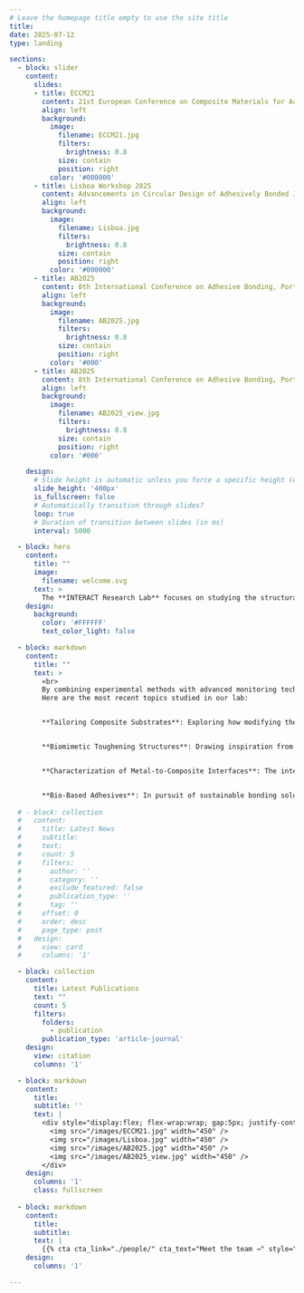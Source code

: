 ```yaml
---
# Leave the homepage title empty to use the site title
title:
date: 2025-07-12
type: landing

sections:
  - block: slider
    content:
      slides:
      - title: ECCM21
        content: 21st European Conference on Composite Materials for Academia adn Industry, Nantes
        align: left
        background:
          image:
            filename: ECCM21.jpg
            filters:
              brightness: 0.8
            size: contain
            position: right
          color: '#000000'
      - title: Lisboa Workshop 2025
        content: Advancements in Circular Design of Adhesively Bonded Joints & Toughening Strategies, Lisboa
        align: left
        background:
          image:
            filename: Lisboa.jpg
            filters:
              brightness: 0.8
            size: contain
            position: right
          color: '#000000'
      - title: AB2025
        content: 8th International Conference on Adhesive Bonding, Porto
        align: left
        background:
          image:
            filename: AB2025.jpg
            filters:
              brightness: 0.8
            size: contain
            position: right
          color: '#000'
      - title: AB2025
        content: 8th International Conference on Adhesive Bonding, Porto
        align: left
        background:
          image:
            filename: AB2025_view.jpg
            filters:
              brightness: 0.8
            size: contain
            position: right
          color: '#000'

    design:
      # Slide height is automatic unless you force a specific height (e.g. '400px')
      slide_height: '400px'
      is_fullscreen: false
      # Automatically transition through slides?
      loop: true
      # Duration of transition between slides (in ms)
      interval: 5000

  - block: hero
    content:
      title: ""
      image:
        filename: welcome.svg
      text: >
        The **INTERACT Research Lab** focuses on studying the structural integrity of interfaces and layered materials. Our research aims to understand failure mechanisms, improve durability, and develop innovative solutions to enhance material performance.  
    design:
      background:
        color: '#FFFFFF'
        text_color_light: false

  - block: markdown
    content:
      title: ""
      text: >
        <br>
        By combining experimental methods with advanced monitoring techniques, numerical modeling, and biomimetic design, we address challenges in adhesive bonding, composite materials, and sustainable engineering solutions. 
        Here are the most recent topics studied in our lab: 


        **Tailoring Composite Substrates**: Exploring how modifying the stacking sequences of carbon fiber-reinforced polymer substrates can improve the damage tolerance of adhesively bonded joints. 


        **Biomimetic Toughening Structures**: Drawing inspiration from the molecular design of spider silk, the lab studies 3D-printed polymeric structures that incorporate sacrificial bonds and hidden lengths. When embedded in polymer resins, these structures enhance the toughness of layered materials and create a supporting framework that enables alternative load paths. 


        **Characterization of Metal-to-Composite Interfaces**: The integration of composites into traditional metal-based structures requires joining conventional metal parts with new composite materials. The lab has developed innovative methods for fracture characterization of bi-material bonded joints, with extensive expertise in metal-to-polymer interfaces. 


        **Bio-Based Adhesives**: In pursuit of sustainable bonding solutions, the lab explores adhesives derived from bio-renewable raw materials. Research includes the development and characterization of bio-based adhesives, aiming to replace conventional petroleum-based adhesives without compromising performance. 
  
  # - block: collection
  #   content:
  #     title: Latest News
  #     subtitle:
  #     text:
  #     count: 5
  #     filters:
  #       author: ''
  #       category: ''
  #       exclude_featured: false
  #       publication_type: ''
  #       tag: ''
  #     offset: 0
  #     order: desc
  #     page_type: post
  #   design:
  #     view: card
  #     columns: '1'

  - block: collection
    content:
      title: Latest Publications
      text: ""
      count: 5
      filters:
        folders:
          - publication
        publication_type: 'article-journal'
    design:
      view: citation
      columns: '1'

  - block: markdown
    content:
      title:
      subtitle: ''
      text: |
        <div style="display:flex; flex-wrap:wrap; gap:5px; justify-content:center;">
          <img src="/images/ECCM21.jpg" width="450" />
          <img src="/images/Lisboa.jpg" width="450" />
          <img src="/images/AB2025.jpg" width="450" />
          <img src="/images/AB2025_view.jpg" width="450" />
        </div>
    design:
      columns: '1'
      class: fullscreen
    
  - block: markdown
    content:
      title:
      subtitle:
      text: |
        {{% cta cta_link="./people/" cta_text="Meet the team →" style="text" %}}
    design:
      columns: '1'

---
```


